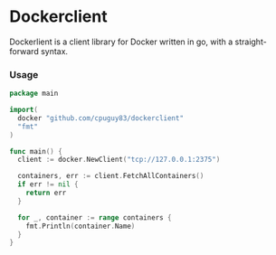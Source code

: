 # Dockerclient

Dockerlient is a client library for Docker written in go, with a straight-forward
syntax.

### Usage

```go
package main

import(
  docker "github.com/cpuguy83/dockerclient"
  "fmt"
)

func main() {
  client := docker.NewClient("tcp://127.0.0.1:2375")

  containers, err := client.FetchAllContainers()
  if err != nil {
    return err
  }

  for _, container := range containers {
    fmt.Println(container.Name)
  }
}
```
